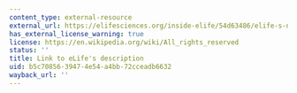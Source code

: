 ```yaml
---
content_type: external-resource
external_url: https://elifesciences.org/inside-elife/54d63486/elife-s-new-model-changing-the-way-you-share-your-research
has_external_license_warning: true
license: https://en.wikipedia.org/wiki/All_rights_reserved
status: ''
title: Link to eLife's description
uid: b5c70856-3947-4e54-a4bb-72cceadb6632
wayback_url: ''
---
```

